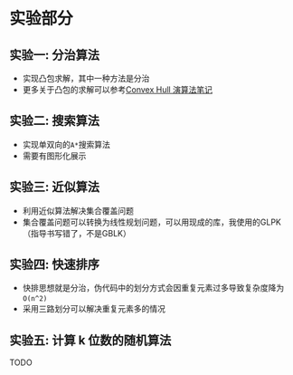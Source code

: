 # 实验部分

## 实验一: 分治算法

* 实现凸包求解，其中一种方法是分治
* 更多关于凸包的求解可以参考[Convex Hull 演算法笔记](http://web.ntnu.edu.tw/~algo/ConvexHull.html)

## 实验二: 搜索算法

* 实现单双向的`A*`搜索算法
* 需要有图形化展示

## 实验三: 近似算法

* 利用近似算法解决集合覆盖问题
* 集合覆盖问题可以转换为线性规划问题，可以用现成的库，我使用的GLPK（指导书写错了，不是GBLK）

## 实验四: 快速排序

* 快排思想就是分治，伪代码中的划分方式会因重复元素过多导致复杂度降为`O(n^2)`
* 采用三路划分可以解决重复元素多的情况

## 实验五: 计算 k 位数的随机算法

TODO
